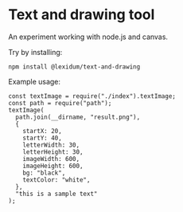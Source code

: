 # Text and drawing tool

An experiment working with node.js and canvas.

Try by installing:

```
npm install @lexidum/text-and-drawing
```

Example usage:

```
const textImage = require("./index").textImage;
const path = require("path");
textImage(
  path.join(__dirname, "result.png"),
  {
    startX: 20,
    startY: 40,
    letterWidth: 30,
    letterHeight: 30,
    imageWidth: 600,
    imageHeight: 600,
    bg: "black",
    textColor: "white",
  },
  "this is a sample text"
);
```
